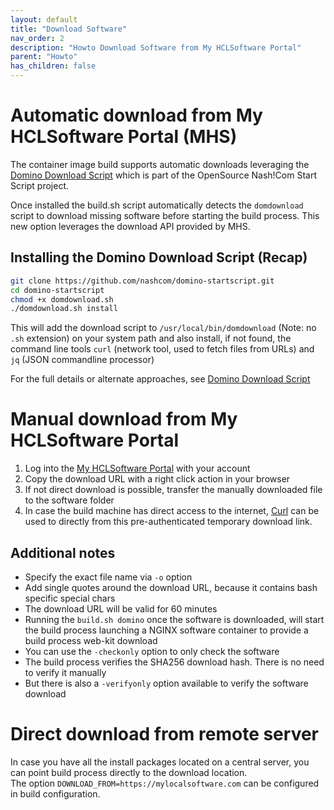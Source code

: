 ```yaml
---
layout: default
title: "Download Software"
nav_order: 2
description: "Howto Download Software from My HCLSoftware Portal"
parent: "Howto"
has_children: false
---
```



# Automatic download from My HCLSoftware Portal (MHS)

The container image build supports automatic downloads leveraging the [Domino Download Script](https://nashcom.github.io/domino-startscript/domdownload/) which is part of the OpenSource Nash!Com Start Script project.

Once installed the build.sh script automatically detects the `domdownload` script to download missing software before starting the build process.
This new option leverages the download API provided by MHS.

## Installing the Domino Download Script (Recap)

```bash
git clone https://github.com/nashcom/domino-startscript.git
cd domino-startscript
chmod +x domdownload.sh
./domdownload.sh install
```

This will add the download script to `/usr/local/bin/domdownload` (Note: no `.sh` extension) on your system path and also install, if not found, the command line tools `curl` (network tool, used to fetch files from URLs) and `jq` (JSON commandline processor) 

For the full details or alternate approaches, see [Domino Download Script](https://nashcom.github.io/domino-startscript/domdownload/#how-to-get-started)


# Manual download from My HCLSoftware Portal

1. Log into the [My HCLSoftware Portal](https://my.hcltechsw.com/) with your account
2. Copy the download URL with a right click action in your browser
3. If not direct download is possible, transfer the manually downloaded file to the software folder
4. In case the build machine has direct access to the internet, [Curl](https://curl.se/) can be used to directly from this pre-authenticated temporary download link.


## Additional notes

- Specify the exact file name via `-o` option
- Add single quotes around the download URL, because it contains bash specific special chars
- The download URL will be valid for 60 minutes
- Running the `build.sh domino` once the software is downloaded, will start the build process launching a NGINX software container to provide a build process web-kit download
- You can use the `-checkonly` option to only check the software
- The build process verifies the SHA256 download hash. There is no need to verify it manually
- But there is also a `-verifyonly` option available to verify the software download


# Direct download from remote server

In case you have all the install packages located on a central server, you can point build process directly to the download location.  
The option `DOWNLOAD_FROM=https://mylocalsoftware.com` can be configured in build configuration.
